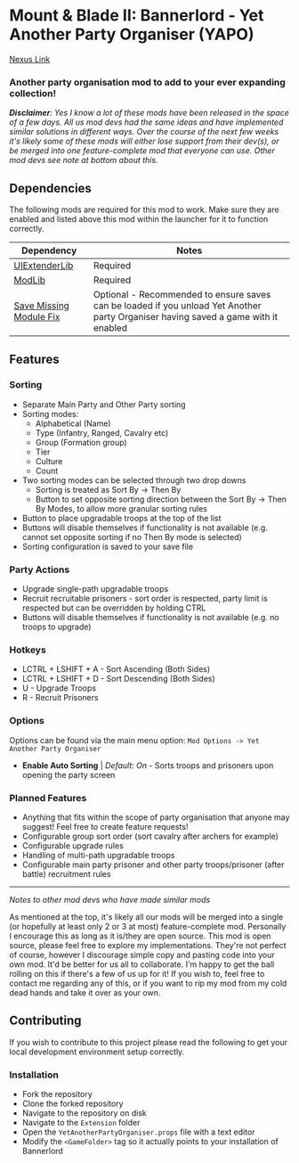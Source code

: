 # Mount &amp; Blade II: Bannerlord - Yet Another Party Organiser (YAPO)

[Nexus Link](https://www.nexusmods.com/mountandblade2bannerlord/mods/539)

### Another party organisation mod to add to your ever expanding collection!

_**Disclaimer**: Yes I know a lot of these mods have been released in the space of a few days. All us mod devs had the same ideas and have implemented similar solutions in different ways. Over the course of the next few weeks it's likely some of these mods will either lose support from their dev(s), or be merged into one feature-complete mod that everyone can use. Other mod devs see note at bottom about this._

## Dependencies

The following mods are required for this mod to work. Make sure they are enabled and listed above this mod within the launcher for it to function correctly.

| Dependency | Notes |
|--|--|
[UIExtenderLib](https://www.nexusmods.com/mountandblade2bannerlord/mods/323) | Required
[ModLib](https://www.nexusmods.com/mountandblade2bannerlord/mods/592) | Required
[Save Missing Module Fix](https://www.nexusmods.com/mountandblade2bannerlord/mods/282) | Optional - Recommended to ensure saves can be loaded if you unload Yet Another party Organiser having saved a game with it enabled

## Features

### Sorting

- Separate Main Party and Other Party sorting
- Sorting modes:
  - Alphabetical (Name)
  - Type (Infantry, Ranged, Cavalry etc)
  - Group (Formation group)
  - Tier
  - Culture
  - Count
- Two sorting modes can be selected through two drop downs
  - Sorting is treated as Sort By -> Then By
  - Button to set opposite sorting direction between the Sort By -> Then By Modes, to allow more granular sorting rules
- Button to place upgradable troops at the top of the list
- Buttons will disable themselves if functionality is not available (e.g. cannot set opposite sorting if no Then By mode is selected)
- Sorting configuration is saved to your save file
 
### Party Actions

- Upgrade single-path upgradable troops
- Recruit recruitable prisoners - sort order is respected, party limit is respected but can be overridden by holding CTRL
- Buttons will disable themselves if functionality is not available (e.g. no troops to upgrade)

### Hotkeys

- LCTRL + LSHIFT + A - Sort Ascending (Both Sides)
- LCTRL + LSHIFT + D - Sort Descending (Both Sides)
- U - Upgrade Troops
- R - Recruit Prisoners

### Options

Options can be found via the main menu option: `Mod Options -> Yet Another Party Organiser`

- **Enable Auto Sorting** | _Default: On_ - Sorts troops and prisoners upon opening the party screen

### Planned Features

- Anything that fits within the scope of party organisation that anyone may suggest! Feel free to create feature requests!
- Configurable group sort order (sort cavalry after archers for example)
- Configurable upgrade rules
- Handling of multi-path upgradable troops
- Configurable main party prisoner and other party troops/prisoner (after battle) recruitment rules

---

_Notes to other mod devs who have made similar mods_

As mentioned at the top, it's likely all our mods will be merged into a single (or hopefully at least only 2 or 3 at most) feature-complete mod. Personally I encourage this as long as it is/they are open source. This mod is open source, please feel free to explore my implementations. They're not perfect of course, however I discourage simple copy and pasting code into your own mod. It'd be better for us all to collaborate. I'm happy to get the ball rolling on this if there's a few of us up for it!
If you wish to, feel free to contact me regarding any of this, or if you want to rip my mod from my cold dead hands and take it over as your own.

## Contributing

If you wish to contribute to this project please read the following to get your local development environment setup correctly.

### Installation

- Fork the repository
- Clone the forked repository
- Navigate to the repository on disk
- Navigate to the `Extension` folder
- Open the `YetAnotherPartyOrganiser.props` file with a text editor
- Modify the `<GameFolder>` tag so it actually points to your installation of Bannerlord
